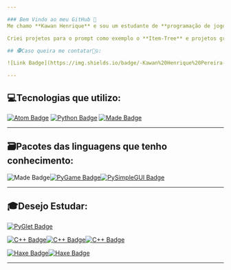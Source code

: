 ```yaml
---

### Bem Vindo ao meu GitHub 👋
Me chamo **Kawan Henrique** e sou um estudante de **programação de jogos**.

Criei projetos para o prompt como exemplo o **Item-Tree** e projetos graficos como o **GuyGun**.

## 🕵️Caso queira me contatar🕵️‍♀️:

![Link Badge](https://img.shields.io/badge/-Kawan%20Henrique%20Pereira-7AA5FF?&style=for-the-badge&logoColor=white&logo=linkedin) ![Gmail Badge](https://img.shields.io/badge/-kawan.inf@gmail.com-E72D2D?&style=for-the-badge&logoColor=white&logo=gmail) 

---
```


## 💻Tecnologias que utilizo:

[![Atom Badge](https://img.shields.io/badge/-Atom-2DE0A7?&logo=atom&labelColor=2e3440&style=for-the-badge&logoColor=2DE0A7)](https://atom.io/)
[![Python Badge](https://img.shields.io/badge/-PYTHON-678BDC?&logo=python&labelColor=2e3440&style=for-the-badge&logoColor=678BDC)](https://www.python.org/)
[![Made Badge](https://img.shields.io/badge/-GIT-CC6666?&labelColor=2e3440&style=for-the-badge&logoColor=CC6666&logo=git)](https://git-scm.com/)

---
## 🗃Pacotes das linguagens que tenho conhecimento:
![Made Badge](https://img.shields.io/badge/-Packages%20Python-678BDC?&labelColor=FFDB7D&style=for-the-badge&logoColor=678BDC)[![PyGame Badge](https://img.shields.io/badge/-PYGAME-678BDC?&logo=pypi&labelColor=2e3440&style=for-the-badge&logoColor=678BDC)](https://www.pygame.org/docs/)[![PySimpleGUI Badge](https://img.shields.io/badge/-PYSimplegui-678BDC?&logo=pypi&labelColor=2e3440&style=for-the-badge&logoColor=678BDC)](https://github.com/PySimpleGUI)

---
## 🎓Desejo Estudar:
[![PyGlet Badge](https://img.shields.io/badge/-PYGlet-678BDC?&logo=pypi&labelColor=2e3440&style=for-the-badge&logoColor=678BDC)](https://github.com/pyglet/pyglet)

[![C++ Badge](https://img.shields.io/badge/-C++-7AA5FF?&logo=C%2B%2B&labelColor=2e3440&style=for-the-badge&logoColor=7AA5FF)](https://www.cplusplus.com/)[![C++ Badge](https://img.shields.io/badge/-SFML-7AA5FF?&labelColor=2e3440&style=for-the-badge&logoColor=7AA5FF&logo=hack-the-box)](https://www.sfml-dev.org/index.php)[![C++ Badge](https://img.shields.io/badge/-Dear%20IM%20GUi-7AA5FF?labelColor=2e3440&style=for-the-badge&logoColor=7AA5FF&logo=hack-the-box)](https://github.com/ocornut/imgui)

[![Haxe Badge](https://img.shields.io/badge/-HaxE-E88E2C?&logo=Haxe&labelColor=2e3440&style=for-the-badge&logoColor=E88E2C)](https://haxe.org/)[![Haxe Badge](https://img.shields.io/badge/-Heaps-E88E2C?&labelColor=2e3440&style=for-the-badge&logoColor=E88E2C&logo=hack-the-box)](https://heaps.io/)

---
